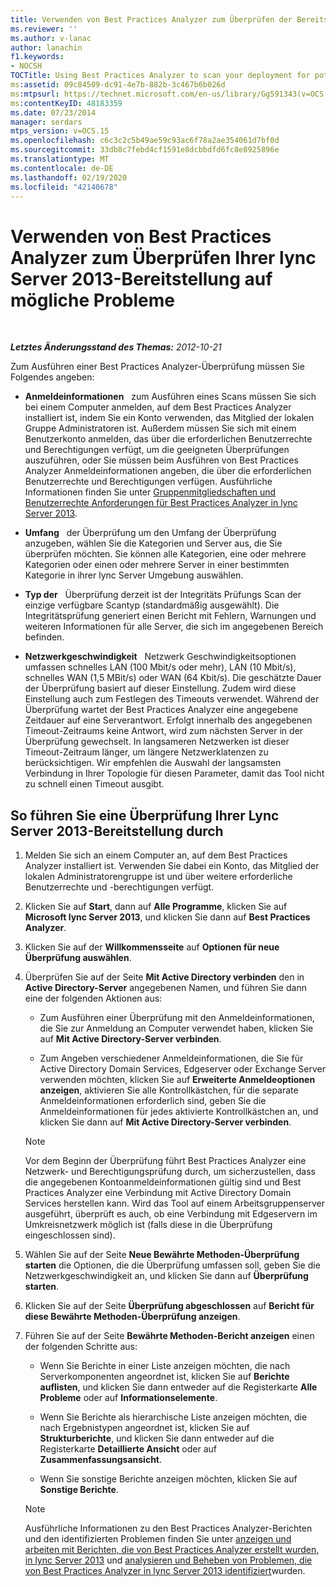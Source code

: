 ```yaml
---
title: Verwenden von Best Practices Analyzer zum Überprüfen der Bereitstellung auf mögliche Probleme
ms.reviewer: ''
ms.author: v-lanac
author: lanachin
f1.keywords:
- NOCSH
TOCTitle: Using Best Practices Analyzer to scan your deployment for potential issues
ms:assetid: 09c84509-dc91-4e7b-882b-3c467b6b026d
ms:mtpsurl: https://technet.microsoft.com/en-us/library/Gg591343(v=OCS.15)
ms:contentKeyID: 48183359
ms.date: 07/23/2014
manager: serdars
mtps_version: v=OCS.15
ms.openlocfilehash: c6c3c2c5b49ae59c93ac6f78a2ae354061d7bf0d
ms.sourcegitcommit: 33db8c7febd4cf1591e8dcbbdfd6fc8e8925896e
ms.translationtype: MT
ms.contentlocale: de-DE
ms.lasthandoff: 02/19/2020
ms.locfileid: "42140678"
---
```

<div data-xmlns="http://www.w3.org/1999/xhtml">

<div class="topic" data-xmlns="http://www.w3.org/1999/xhtml" data-msxsl="urn:schemas-microsoft-com:xslt" data-cs="http://msdn.microsoft.com/">

<div data-asp="https://msdn2.microsoft.com/asp">

# <a name="using-best-practices-analyzer-to-scan-your-lync-server-2013-deployment-for-potential-issues"></a>Verwenden von Best Practices Analyzer zum Überprüfen Ihrer lync Server 2013-Bereitstellung auf mögliche Probleme

</div>

<div id="mainSection">

<div id="mainBody">

<span> </span>

_**Letztes Änderungsstand des Themas:** 2012-10-21_

Zum Ausführen einer Best Practices Analyzer-Überprüfung müssen Sie Folgendes angeben:

  - **Anmeldeinformationen**   zum Ausführen eines Scans müssen Sie sich bei einem Computer anmelden, auf dem Best Practices Analyzer installiert ist, indem Sie ein Konto verwenden, das Mitglied der lokalen Gruppe Administratoren ist. Außerdem müssen Sie sich mit einem Benutzerkonto anmelden, das über die erforderlichen Benutzerrechte und Berechtigungen verfügt, um die geeigneten Überprüfungen auszuführen, oder Sie müssen beim Ausführen von Best Practices Analyzer Anmeldeinformationen angeben, die über die erforderlichen Benutzerrechte und Berechtigungen verfügen. Ausführliche Informationen finden Sie unter [Gruppenmitgliedschaften und Benutzerrechte Anforderungen für Best Practices Analyzer in lync Server 2013](lync-server-2013-group-memberships-and-user-rights-requirements-for-best-practices-analyzer.md).

  - **Umfang**   der Überprüfung um den Umfang der Überprüfung anzugeben, wählen Sie die Kategorien und Server aus, die Sie überprüfen möchten. Sie können alle Kategorien, eine oder mehrere Kategorien oder einen oder mehrere Server in einer bestimmten Kategorie in ihrer lync Server Umgebung auswählen.

  - **Typ der**   Überprüfung derzeit ist der Integritäts Prüfungs Scan der einzige verfügbare Scantyp (standardmäßig ausgewählt). Die Integritätsprüfung generiert einen Bericht mit Fehlern, Warnungen und weiteren Informationen für alle Server, die sich im angegebenen Bereich befinden.

  - **Netzwerkgeschwindigkeit**   Netzwerk Geschwindigkeitsoptionen umfassen schnelles LAN (100 Mbit/s oder mehr), LAN (10 Mbit/s), schnelles WAN (1,5 MBit/s) oder WAN (64 Kbit/s). Die geschätzte Dauer der Überprüfung basiert auf dieser Einstellung. Zudem wird diese Einstellung auch zum Festlegen des Timeouts verwendet. Während der Überprüfung wartet der Best Practices Analyzer eine angegebene Zeitdauer auf eine Serverantwort. Erfolgt innerhalb des angegebenen Timeout-Zeitraums keine Antwort, wird zum nächsten Server in der Überprüfung gewechselt. In langsameren Netzwerken ist dieser Timeout-Zeitraum länger, um längere Netzwerklatenzen zu berücksichtigen. Wir empfehlen die Auswahl der langsamsten Verbindung in Ihrer Topologie für diesen Parameter, damit das Tool nicht zu schnell einen Timeout ausgibt.

<div>

## <a name="to-scan-your-lync-server-2013-deployment"></a>So führen Sie eine Überprüfung Ihrer Lync Server 2013-Bereitstellung durch

1.  Melden Sie sich an einem Computer an, auf dem Best Practices Analyzer installiert ist. Verwenden Sie dabei ein Konto, das Mitglied der lokalen Administratorengruppe ist und über weitere erforderliche Benutzerrechte und -berechtigungen verfügt.

2.  Klicken Sie auf **Start**, dann auf **Alle Programme**, klicken Sie auf **Microsoft lync Server 2013**, und klicken Sie dann auf **Best Practices Analyzer**.

3.  Klicken Sie auf der **Willkommensseite** auf **Optionen für neue Überprüfung auswählen**.

4.  Überprüfen Sie auf der Seite **Mit Active Directory verbinden** den in **Active Directory-Server** angegebenen Namen, und führen Sie dann eine der folgenden Aktionen aus:
    
      - Zum Ausführen einer Überprüfung mit den Anmeldeinformationen, die Sie zur Anmeldung an Computer verwendet haben, klicken Sie auf **Mit Active Directory-Server verbinden**.
    
      - Zum Angeben verschiedener Anmeldeinformationen, die Sie für Active Directory Domain Services, Edgeserver oder Exchange Server verwenden möchten, klicken Sie auf **Erweiterte Anmeldeoptionen anzeigen**, aktivieren Sie alle Kontrollkästchen, für die separate Anmeldeinformationen erforderlich sind, geben Sie die Anmeldeinformationen für jedes aktivierte Kontrollkästchen an, und klicken Sie dann auf **Mit Active Directory-Server verbinden**.
    
    <div>
    

    > [!NOTE]
    > Vor dem Beginn der Überprüfung führt Best Practices Analyzer eine Netzwerk- und Berechtigungsprüfung durch, um sicherzustellen, dass die angegebenen Kontoanmeldeinformationen gültig sind und Best Practices Analyzer eine Verbindung mit Active Directory Domain Services herstellen kann. Wird das Tool auf einem Arbeitsgruppenserver ausgeführt, überprüft es auch, ob eine Verbindung mit Edgeservern im Umkreisnetzwerk möglich ist (falls diese in die Überprüfung eingeschlossen sind).

    
    </div>

5.  Wählen Sie auf der Seite **Neue Bewährte Methoden-Überprüfung starten** die Optionen, die die Überprüfung umfassen soll, geben Sie die Netzwerkgeschwindigkeit an, und klicken Sie dann auf **Überprüfung starten**.

6.  Klicken Sie auf der Seite **Überprüfung abgeschlossen** auf **Bericht für diese Bewährte Methoden-Überprüfung anzeigen**.

7.  Führen Sie auf der Seite **Bewährte Methoden-Bericht anzeigen** einen der folgenden Schritte aus:
    
      - Wenn Sie Berichte in einer Liste anzeigen möchten, die nach Serverkomponenten angeordnet ist, klicken Sie auf **Berichte auflisten**, und klicken Sie dann entweder auf die Registerkarte **Alle Probleme** oder auf **Informationselemente**.
    
      - Wenn Sie Berichte als hierarchische Liste anzeigen möchten, die nach Ergebnistypen angeordnet ist, klicken Sie auf **Strukturberichte**, und klicken Sie dann entweder auf die Registerkarte **Detaillierte Ansicht** oder auf **Zusammenfassungsansicht**.
    
      - Wenn Sie sonstige Berichte anzeigen möchten, klicken Sie auf **Sonstige Berichte**.
    
    <div>
    

    > [!NOTE]
    > Ausführliche Informationen zu den Best Practices Analyzer-Berichten und den identifizierten Problemen finden Sie unter <A href="lync-server-2013-viewing-and-working-with-reports-created-by-best-practices-analyzer.md">anzeigen und arbeiten mit Berichten, die von Best Practices Analyzer erstellt wurden, in lync Server 2013</A> und <A href="lync-server-2013-analyzing-and-resolving-issues-identified-by-best-practices-analyzer.md">analysieren und Beheben von Problemen, die von Best Practices Analyzer in lync Server 2013 identifiziert</A>wurden.

    
    </div>

</div>

</div>

<span> </span>

</div>

</div>

</div>

